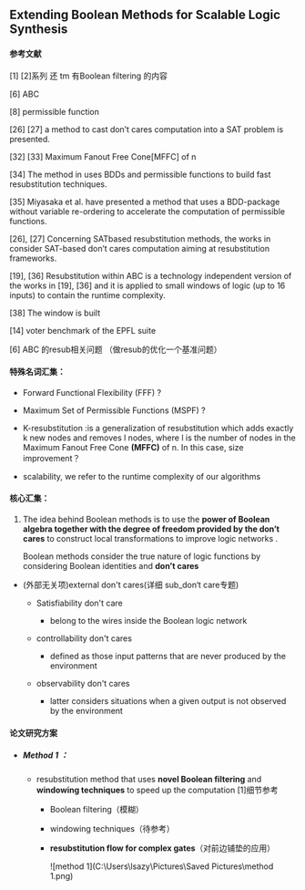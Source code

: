## Extending Boolean Methods for Scalable Logic Synthesis

#### 参考文献

[1] [2]系列  还 tm 有Boolean filtering 的内容

[6] ABC

[8] permissible function

[26] [27] a method to cast don’t cares computation into a SAT problem is presented.

[32] [33] Maximum Fanout Free Cone[MFFC] of n

[34]  The method in uses BDDs and permissible functions to build fast resubstitution techniques.

[35]  Miyasaka et al. have presented a method that uses a BDD-package without variable re-ordering to accelerate the computation of permissible functions.

 [26], [27] Concerning SATbased resubstitution methods, the works in consider SAT-based don’t cares computation aiming at resubstitution frameworks.

[19], [36] Resubstitution within ABC is a technology independent version of the works in [19], [36] and it is applied to small windows of logic (up to 16 inputs) to contain the runtime complexity.

[38] The window is built

[14] voter benchmark of the EPFL suite

[6] ABC 的resub相关问题 （做resub的优化一个基准问题）

#### 特殊名词汇集：

+ Forward Functional Flexibility (FFF)  ?

+ Maximum Set of Permissible Functions (MSPF) ?

+ K-resubstitution :is a generalization of resubstitution  which adds exactly k new nodes and removes l nodes, where l is the number of nodes in the Maximum Fanout Free Cone **(MFFC)** of n. In this case, size improvement？

+ scalability, we refer to the runtime complexity of our algorithms

#### 核心汇集：

1. The idea behind Boolean methods is to use the **power of Boolean algebra together with the degree of freedom provided by the don’t cares** to construct local transformations to improve logic networks .

   Boolean methods consider the true nature of logic functions by considering Boolean identities and **don’t cares**

+ (外部无关项)external don't cares(详细 sub_don‘t care专题)

  + Satisfiability don't care 

    + belong to the wires inside the Boolean logic network
  + controllability don't cares
    + defined as those input patterns that are never produced by the environment
  + observability don't cares
    +  latter considers situations when a given output is not observed by the environment


#### 论文研究方案

+ ##### Method 1 ：

  + resubstitution method that uses **novel Boolean filtering** and **windowing techniques** to speed up the computation [1]细节参考

    + Boolean filtering（模糊）

    + windowing techniques（待参考）

    + **resubstitution flow for complex gates**（对前边铺垫的应用）

      ![method 1](C:\Users\lsazy\Pictures\Saved Pictures\method 1.png)

      



​	